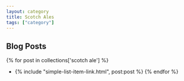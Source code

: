 ```yaml
---
layout: category
title: Scotch Ales
tags: ["category"]
---
```


## Blog Posts

{% for post in collections['scotch ale'] %}
  * {% include "simple-list-item-link.html", post:post %}
{% endfor %}